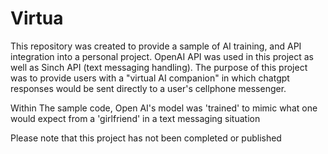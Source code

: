 # Virtua

This repository was created to provide a sample of AI training, and API integration into a personal project. OpenAI API was used in this project as well as Sinch API (text messaging handling). The purpose of this project was to provide users with a "virtual AI companion" in which chatgpt responses would be sent directly to a user's cellphone messenger. 

Within The sample code, Open AI's model was 'trained' to mimic what one would expect from a 'girlfriend' in a text messaging situation

Please note that this project has not been completed or published
